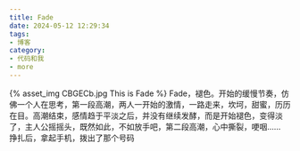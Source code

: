 ```yaml
---
title: Fade
date: 2024-05-12 12:29:34
tags:
- 博客
category:
- 代码和我
- more
---
```

{% asset_img CBGECb.jpg This is Fade %}
Fade，褪色。开始的缓慢节奏，仿佛一个人在思考，第一段高潮，两人一开始的激情，一路走来，坎坷，甜蜜，历历在目。高潮结束，感情趋于平淡之后，并没有继续发酵，而是开始褪色，变得淡了，主人公摇摇头，既然如此，不如放手吧，第二段高潮，心中撕裂，哽咽…… 挣扎后，拿起手机，拨出了那个号码